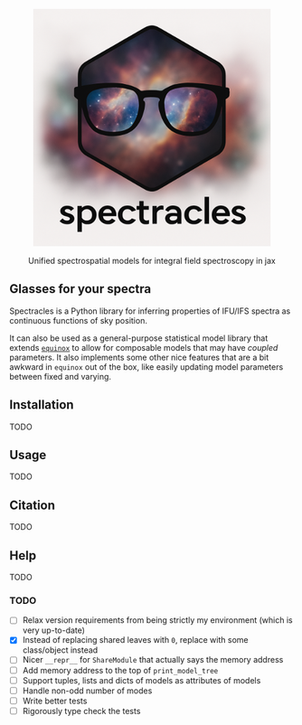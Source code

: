 <div id="top"></div>

<!-- PROJECT SHIELDS -->
<!-- [![PyPI Package][pypi-shield]][pypi-url] -
<!-- [![JOSS][JOSS-shield]][JOSS-url] -->

<!-- ![GitHub Workflow Status](https://img.shields.io/github/actions/workflow/status/TomHilder/wakeflow/Tests.yml?label=tests&style=flat-square)
[![Docs][docs-status-shield]][docs-status-url] -->

<!-- PROJECT LOGO -->
<br />
<div align="center">
  <a href="https://github.com/TomHilder/spectracles">
    <img src="https://raw.githubusercontent.com/TomHilder/spectracles/main/logo.png" alt="spectrackles" width="420">
  </a>

<!--  <h3 align="center">Wakeflow</h3> -->

  <p align="center">
    Unified spectrospatial models for integral field spectroscopy in jax
  </p>
</div>

<!-- <div align="center">
<img src="https://raw.githubusercontent.com/TomHilder/spectracles/main/logo.png" alt="spectracles" width="420"></img>
</div> -->

## Glasses for your spectra

Spectracles is a Python library for inferring properties of IFU/IFS spectra as continuous functions of sky position.

It can also be used as a general-purpose statistical model library that extends [`equinox`](https://github.com/patrick-kidger/equinox) to allow for composable models that may have *coupled* parameters. It also implements some other nice features that are a bit awkward in `equinox` out of the box, like easily updating model parameters between fixed and varying.

## Installation

TODO

## Usage

TODO

## Citation

TODO

## Help

TODO

### TODO

- [ ] Relax version requirements from being strictly my environment (which is very up-to-date)
- [x] Instead of replacing shared leaves with `0`, replace with some class/object instead
- [ ] Nicer `__repr__` for `ShareModule` that actually says the memory address
- [ ] Add memory address to the top of `print_model_tree`
- [ ] Support tuples, lists and dicts of models as attributes of models
- [ ] Handle non-odd number of modes
- [ ] Write better tests
- [ ] Rigorously type check the tests

